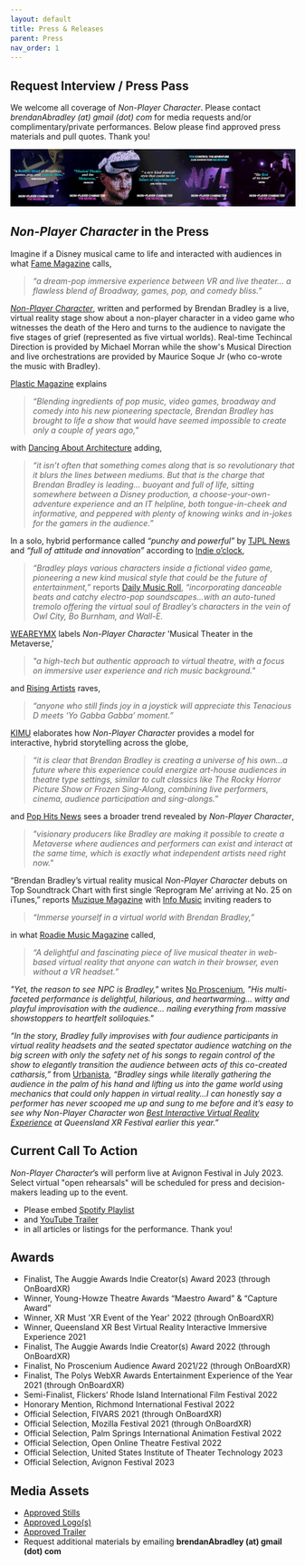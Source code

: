 ```yaml
---
layout: default
title: Press & Releases
parent: Press
nav_order: 1
---
```

## Request Interview / Press Pass
We welcome all coverage of *Non-Player Character*. Please contact *brendanAbradley (at) gmail (dot) com* for media requests and/or complimentary/private performances. Below please find approved press materials and pull quotes. Thank you! 

  ![Non-Player Character Press Banner](../img/NPC-Banner-PullQuotes.png)
  
## *Non-Player Character* in the Press 
Imagine if a Disney musical came to life and interacted with audiences in what [Fame Magazine](https://www.famemagazine.co.uk/brendan-bradleys-reprogram-me-a-dream-pop-immersive-experience-between-vr-and-live-theater/) calls,
> *“a dream-pop immersive experience between VR and live theater… a flawless blend of Broadway, games, pop, and comedy bliss.”*

[*Non-Player Character*](https://music.apple.com/album/1634852775?app=itunes), written and performed by Brendan Bradley is a live, virtual reality stage show about a non-player character in a video game who witnesses the death of the Hero and turns to the audience to navigate the five stages of grief (represented as five virtual worlds). Real-time Techincal Direction is provided by Michael Morran while the show's Musical Direction and live orchestrations are provided by Maurice Soque Jr (who co-wrote the music with Bradley). 

[Plastic Magazine](https://plasticmag.co.uk/2022/07/25/new-music-from-brendan-bradley/) explains 
> *“Blending ingredients of pop music, video games, broadway and comedy into his new pioneering spectacle, Brendan Bradley has brought to life a show that would have seemed impossible to create only a couple of years ago,”*

with [Dancing About Architecture](https://dancing-about-architecture.com/heros-welcome-brendan-bradley-reviewed-by-dave-franklin/) adding, 
> *“it isn’t often that something comes along that is so revolutionary that it blurs the lines between mediums. But that is the charge that Brendan Bradley is leading… buoyant and full of life, sitting somewhere between a Disney production, a choose-your-own-adventure experience and an IT helpline, both tongue-in-cheek and informative, and peppered with plenty of knowing winks and in-jokes for the gamers in the audience.”*

In a solo, hybrid performance called *“punchy and powerful”* by [TJPL News](https://www.tjplnews.com/post/who-s-ya-favourite-chart-dance-pop-22-07-2022) and *“full of attitude and innovation”* according to [Indie o’clock](http://indiedockmusicblog.co.uk/?p=13991), 
> *“Bradley plays various characters inside a fictional video game, pioneering a new kind musical style that could be the future of entertainment,”* reports [Daily Music Roll](https://www.dailymusicroll.com/entertainment/listen-to-the-future-of-musicals-with-the-virtual-reality-track-reprogram-me-by-brendan-bradley.html), *“incorporating danceable beats and catchy electro-pop soundscapes…with an auto-tuned tremolo offering the virtual soul of Bradley’s characters in the vein of Owl City, Bo Burnham, and Wall-E.* 

 [WEAREYMX](https://www.weareymx.com/ymxblog/musical-theatre-and-the-metaverse-brendan-bradley-is-busy-innovating) labels *Non-Player Character* 'Musical Theater in the Metaverse,'
 > *"a high-tech but authentic approach to virtual theatre, with a focus on immersive user experience and rich music background."*

and [Rising Artists](https://risingartistsblog.com/2022/07/25/heros-welcome-by-brendan-bradley/) raves, 
> *“anyone who still finds joy in a joystick will appreciate this Tenacious D meets ‘Yo Gabba Gabba’ moment.”*

[KIMU](https://karlismyunkle.com/2022/07/07/brendan-bradley-taps-into-futurism-for-his-npc-musical-reprogram-me/) elaborates how *Non-Player Character* provides a model for interactive, hybrid storytelling across the globe,
> *“it is clear that Brendan Bradley is creating a universe of his own...a future where this experience could energize art-house audiences in theatre type settings, similar to cult classics like The Rocky Horror Picture Show or Frozen Sing-Along, combining live performers, cinema, audience participation and sing-alongs.”*

and [Pop Hits News](https://mw3.news/pophits/artist/shout-out/non-player-character-by-brendan-bradley-virtual-reality-technology-and-innovation-are-revolutionizing-musical-performances/) sees a broader trend revealed by *Non-Player Character*,
> *"visionary producers like Bradley are making it possible to create a Metaverse where audiences and performers can exist and interact at the same time, which is exactly what independent artists need right now."*

“Brendan Bradley’s virtual reality musical *Non-Player Character* debuts on Top Soundtrack Chart with first single ‘Reprogram Me’ arriving at No. 25 on iTunes,” reports [Muzique Magazine](https://muziquemagazine.com/brendan-bradleys-virtual-reality-musical/) 
with [Info Music](https://www.infomusic.fr/plongez-dans-un-monde-virtuel-avec-brendan-bradley-et-son-titre-reprogram-me/) inviting readers to 
> *“Immerse yourself in a virtual world with Brendan Bradley,”* 
 
in what [Roadie Music Magazine](https://roadie-music.com/brendan-bradley-apresenta-reprogram-me-workshop-cast-recording-non-player-character-the-musical-uma-fantastica-experiencia-audiovisual/) called, 
> *“A delightful and fascinating piece of live musical theater in web-based virtual reality that anyone can watch in their browser, even without a VR headset.”*
>
*"Yet, the reason to see NPC is Bradley,"* writes [No Proscenium](), *"His multi-faceted performance is delightful, hilarious, and heartwarming... witty and playful improvisation with the audience... nailing everything from massive showstoppers to heartfelt soliloquies."*

*“In the story, Bradley fully improvises with four audience participants in virtual reality headsets and the seated spectator audience watching on the big screen with only the safety net of his songs to regain control of the show to elegantly transition the audience between acts of this co-created catharsis,”* from [Urbanista](https://urbanistamagazine.uk/brendan-bradleys-virtual-reality-musical-non-player-character-debuts-on-top-soundtrack-chart-with-first-single-reprogram-me-arriving-at-no-25-on-itunes/), *“Bradley sings while literally gathering the audience in the palm of his hand and lifting us into the game world using mechanics that could only happen in virtual reality…I can honestly say a performer has never scooped me up and sung to me before and it’s easy to see why *Non-Player Character* won [Best Interactive Virtual Reality Experience](https://twitter.com/qldxrfestival/status/1520401672698494977?s=20&t=zkpCcUd1C4V1CZtXnPGk8g) at Queensland XR Festival earlier this year.”*

## Current Call To Action 
*Non-Player Character*’s will perform live at Avignon Festival in July 2023. Select virtual "open rehearsals" will be scheduled for press and decision-makers leading up to the event. 
- Please embed [Spotify Playlist](https://open.spotify.com/playlist/35mTHeqw1SdDWaKxzUA3o9)
- and [YouTube Trailer](https://www.youtube.com/watch?v=GsWZBImWSl0)
- in all articles or listings for the performance. Thank you! 

## Awards
- Finalist, The Auggie Awards Indie Creator(s) Award 2023 (through OnBoardXR)
- Winner, Young-Howze Theatre Awards “Maestro Award” & “Capture Award”
- Winner, XR Must 'XR Event of the Year' 2022 (through OnBoardXR)
- Winner, Queensland XR Best Virtual Reality Interactive Immersive Experience 2021
- Finalist, The Auggie Awards Indie Creator(s) Award 2022 (through OnBoardXR)
- Finalist, No Proscenium Audience Award 2021/22 (through OnBoardXR)
- Finalist, The Polys WebXR Awards Entertainment Experience of the Year 2021 (through OnBoardXR)
- Semi-Finalist, Flickers’ Rhode Island International Film Festival 2022
- Honorary Mention, Richmond International Festival 2022
- Official Selection, FIVARS 2021 (through OnBoardXR)
- Official Selection, Mozilla Festival 2021 (through OnBoardXR)
- Official Selection, Palm Springs International Animation Festival 2022
- Official Selection, Open Online Theatre Festival 2022
- Official Selection, United States Institute of Theater Technology 2023
- Official Selection, Avignon Festival 2023

## Media Assets
- [Approved Stills](https://www.dropbox.com/sh/4smj1ke63nup81u/AAC3c7r87bJ3RV2r2LOGcg9Ya?dl=0)
- [Approved Logo(s)](https://www.dropbox.com/sh/6ly0oifrs1en1y9/AAD8GauaqdKzN45KjSVC82Cka?dl=0)
- [Approved Trailer](https://www.dropbox.com/scl/fo/1xgwfz8m57nqccy6wvlo3/h?rlkey=ba5f3n22fge8hov72p63x0r3c&dl=0) 
- Request additional materials by emailing **brendanAbradley (at) gmail (dot) com**
